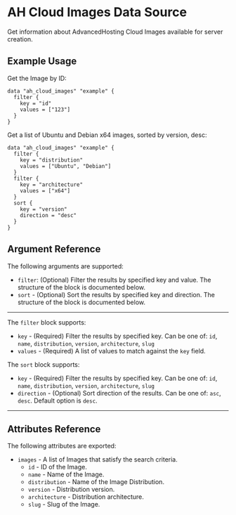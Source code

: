 # AH Cloud Images Data Source

Get information about AdvancedHosting Cloud Images available for server creation.

## Example Usage

Get the Image by ID:

```hcl
data "ah_cloud_images" "example" {
  filter {
    key = "id"
    values = ["123"]
  }
}
```

Get a list of Ubuntu and Debian x64 images, sorted by version, desc:

```hcl
data "ah_cloud_images" "example" {
  filter {
    key = "distribution"
    values = ["Ubuntu", "Debian"]
  }
  filter {
    key = "architecture"
    values = ["x64"]
  }
  sort {
    key = "version"
    direction = "desc"
  }
}
```

## Argument Reference

The following arguments are supported:

* `filter`: (Optional) Filter the results by specified key and value. The structure of the block is documented below.
* `sort` - (Optional) Sort the results by specified key and direction. The structure of the block is documented below.

---


The `filter` block supports:
* `key` - (Required) Filter the results by specified key. Can be one of: `id`, `name`, `distribution`,  `version`, `architecture`, `slug`
* `values` - (Required) A list of values to match against the `key` field.

The `sort` block supports:
* `key` - (Required) Filter the results by specified key. Can be one of: `id`, `name`, `distribution`,  `version`, `architecture`, `slug`
* `direction` - (Optional) Sort direction of the results. Can be one of: `asc`, `desc`. Default option is `desc`.

---

## Attributes Reference

The following attributes are exported:

* `images` - A list of Images that satisfy the search criteria.
  * `id` - ID of the Image.
  * `name` - Name of the Image.
  * `distribution` - Name of the Image Distribution.
  * `version` - Distribution version.
  * `architecture` - Distribution architecture.
  * `slug` - Slug of the Image.